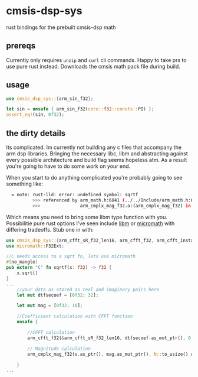 # cmsis-dsp-sys

rust bindings for the prebuilt cmsis-dsp math

## prereqs

Currently only requires `unzip` and `curl` cli commands. Happy to take prs to use pure rust instead. Downloads the cmsis math pack file during build.

## usage

```rust
use cmsis_dsp_sys::{arm_sin_f32};

let sin = unsafe { arm_sin_f32(core::f32::consts::PI) };
assert_eq!(sin, 0f32);
```

## the dirty details

Its complicated. Im currently not building any c files that accompany the arm dsp libraries. Bringing the necessary libc, libm and abstracting against every possible architecture and build flag seems hopeless atm. As a result you're going to have to do some work on your end.

When you start to do anything complicated you're probably going to see something like:

```bash
  = note: rust-lld: error: undefined symbol: sqrtf
          >>> referenced by arm_math.h:6841 (../../Include/arm_math.h:6841)
          >>>               arm_cmplx_mag_f32.o:(arm_cmplx_mag_f32) in archive /home/jacob/Downloads/dsp-discoveryf4-rust/lab4/libarm_cortexM4lf_math.a
```

Which means you need to bring some libm type function with you. Possibilitie pure rust options I've seen include [libm](https://github.com/rust-lang/libm) or [micromath](https://github.com/NeoBirth/micromath) with differing tradeoffs. Stub one in with:

```rust
use cmsis_dsp_sys::{arm_cfft_sR_f32_len16, arm_cfft_f32, arm_cfft_instance_f32, arm_cmplx_mag_f32};
use micromath::F32Ext;

//C needs access to a sqrt fn, lets use micromath
#[no_mangle]
pub extern "C" fn sqrtf(x: f32) -> f32 {
    x.sqrt()
}
...
    //your data as stored as real and imaginary pairs here
    let mut dtfsecoef = [0f32; 32];

    let mut mag = [0f32; 16];

    //Coefficient calculation with CFFT function
    unsafe {

        //CFFT calculation
        arm_cfft_f32(&arm_cfft_sR_f32_len16, dtfsecoef.as_mut_ptr(), 0, 1);

        // Magnitude calculation
        arm_cmplx_mag_f32(s.as_ptr(), mag.as_mut_ptr(), N::to_usize() as uint32_t);

    }
...
```
